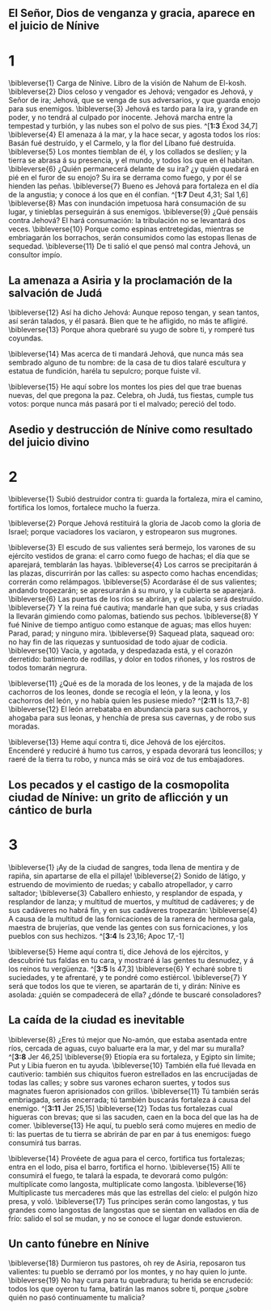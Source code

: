 ## El Señor, Dios de venganza y gracia, aparece en el juicio de Nínive
# 1 
\bibleverse{1} Carga de Nínive. Libro de la visión de Nahum de El-kosh. \bibleverse{2} Dios celoso y vengador es Jehová; vengador es Jehová, y Señor de ira; Jehová, que se venga de sus adversarios, y que guarda enojo para sus enemigos. \bibleverse{3} Jehová es tardo para la ira, y grande en poder, y no tendrá al culpado por inocente. Jehová marcha entre la tempestad y turbión, y las nubes son el polvo de sus pies. ^[**1:3** Éxod 34,7] \bibleverse{4} El amenaza á la mar, y la hace secar, y agosta todos los ríos: Basán fué destruído, y el Carmelo, y la flor del Líbano fué destruída. \bibleverse{5} Los montes tiemblan de él, y los collados se deslíen; y la tierra se abrasa á su presencia, y el mundo, y todos los que en él habitan. \bibleverse{6} ¿Quién permanecerá delante de su ira? ¿y quién quedará en pié en el furor de su enojo? Su ira se derrama como fuego, y por él se hienden las peñas. \bibleverse{7} Bueno es Jehová para fortaleza en el día de la angustia; y conoce á los que en él confían. ^[**1:7** Deut 4,31; Sal 1,6] \bibleverse{8} Mas con inundación impetuosa hará consumación de su lugar, y tinieblas perseguirán á sus enemigos. \bibleverse{9} ¿Qué pensáis contra Jehová? El hará consumación: la tribulación no se levantará dos veces. \bibleverse{10} Porque como espinas entretegidas, mientras se embriagarán los borrachos, serán consumidos como las estopas llenas de sequedad. \bibleverse{11} De ti salió el que pensó mal contra Jehová, un consultor impío. 


 

## La amenaza a Asiria y la proclamación de la salvación de Judá
\bibleverse{12} Así ha dicho Jehová: Aunque reposo tengan, y sean tantos, así serán talados, y él pasará. Bien que te he afligido, no más te afligiré. \bibleverse{13} Porque ahora quebraré su yugo de sobre ti, y romperé tus coyundas. 


\bibleverse{14} Mas acerca de ti mandará Jehová, que nunca más sea sembrado alguno de tu nombre: de la casa de tu dios talaré escultura y estatua de fundición, haréla tu sepulcro; porque fuiste vil. 


\bibleverse{15} He aquí sobre los montes los pies del que trae buenas nuevas, del que pregona la paz. Celebra, oh Judá, tus fiestas, cumple tus votos: porque nunca más pasará por ti el malvado; pereció del todo. 

## Asedio y destrucción de Nínive como resultado del juicio divino
# 2 
\bibleverse{1} Subió destruidor contra ti: guarda la fortaleza, mira el camino, fortifica los lomos, fortalece mucho la fuerza. 


\bibleverse{2} Porque Jehová restituirá la gloria de Jacob como la gloria de Israel; porque vaciadores los vaciaron, y estropearon sus mugrones. 


\bibleverse{3} El escudo de sus valientes será bermejo, los varones de su ejército vestidos de grana: el carro como fuego de hachas; el día que se aparejará, temblarán las hayas. \bibleverse{4} Los carros se precipitarán á las plazas, discurrirán por las calles: su aspecto como hachas encendidas; correrán como relámpagos. \bibleverse{5} Acordaráse él de sus valientes; andando tropezarán; se apresurarán á su muro, y la cubierta se aparejará. \bibleverse{6} Las puertas de los ríos se abrirán, y el palacio será destruído. \bibleverse{7} Y la reina fué cautiva; mandarle han que suba, y sus criadas la llevarán gimiendo como palomas, batiendo sus pechos. \bibleverse{8} Y fué Nínive de tiempo antiguo como estanque de aguas; mas ellos huyen: Parad, parad; y ninguno mira. \bibleverse{9} Saquead plata, saquead oro: no hay fin de las riquezas y suntuosidad de todo ajuar de codicia. \bibleverse{10} Vacía, y agotada, y despedazada está, y el corazón derretido: batimiento de rodillas, y dolor en todos riñones, y los rostros de todos tomarán negrura. 


\bibleverse{11} ¿Qué es de la morada de los leones, y de la majada de los cachorros de los leones, donde se recogía el león, y la leona, y los cachorros del león, y no había quien les pusiese miedo? ^[**2:11** Is 13,7-8] \bibleverse{12} El león arrebataba en abundancia para sus cachorros, y ahogaba para sus leonas, y henchía de presa sus cavernas, y de robo sus moradas. 



\bibleverse{13} Heme aquí contra ti, dice Jehová de los ejércitos. Encenderé y reduciré á humo tus carros, y espada devorará tus leoncillos; y raeré de la tierra tu robo, y nunca más se oirá voz de tus embajadores. 

## Los pecados y el castigo de la cosmopolita ciudad de Nínive: un grito de aflicción y un cántico de burla
# 3 
\bibleverse{1} ¡Ay de la ciudad de sangres, toda llena de mentira y de rapiña, sin apartarse de ella el pillaje! \bibleverse{2} Sonido de látigo, y estruendo de movimiento de ruedas; y caballo atropellador, y carro saltador; \bibleverse{3} Caballero enhiesto, y resplandor de espada, y resplandor de lanza; y multitud de muertos, y multitud de cadáveres; y de sus cadáveres no habrá fin, y en sus cadáveres tropezarán: \bibleverse{4} A causa de la multitud de las fornicaciones de la ramera de hermosa gala, maestra de brujerías, que vende las gentes con sus fornicaciones, y los pueblos con sus hechizos. 
^[**3:4** Is 23,16; Apoc 17,-1] 


\bibleverse{5} Heme aquí contra ti, dice Jehová de los ejércitos, y descubriré tus faldas en tu cara, y mostraré á las gentes tu desnudez, y á los reinos tu vergüenza. ^[**3:5** Is 47,3] \bibleverse{6} Y echaré sobre ti suciedades, y te afrentaré, y te pondré como estiércol. \bibleverse{7} Y será que todos los que te vieren, se apartarán de ti, y dirán: Nínive es asolada: ¿quién se compadecerá de ella? ¿dónde te buscaré consoladores? 




## La caída de la ciudad es inevitable
\bibleverse{8} ¿Eres tú mejor que No-amón, que estaba asentada entre ríos, cercada de aguas, cuyo baluarte era la mar, y del mar su muralla? ^[**3:8** Jer 46,25] \bibleverse{9} Etiopía era su fortaleza, y Egipto sin límite; Put y Libia fueron en tu ayuda. \bibleverse{10} También ella fué llevada en cautiverio: también sus chiquitos fueron estrellados en las encrucijadas de todas las calles; y sobre sus varones echaron suertes, y todos sus magnates fueron aprisionados con grillos. \bibleverse{11} Tú también serás embriagada, serás encerrada; tú también buscarás fortaleza á causa del enemigo. ^[**3:11** Jer 25,15] \bibleverse{12} Todas tus fortalezas cual higueras con brevas; que si las sacuden, caen en la boca del que las ha de comer. \bibleverse{13} He aquí, tu pueblo será como mujeres en medio de ti: las puertas de tu tierra se abrirán de par en par á tus enemigos: fuego consumirá tus barras. 

 

\bibleverse{14} Provéete de agua para el cerco, fortifica tus fortalezas; entra en el lodo, pisa el barro, fortifica el horno. \bibleverse{15} Allí te consumirá el fuego, te talará la espada, te devorará como pulgón: multiplícate como langosta, multiplícate como langosta. \bibleverse{16} Multiplicaste tus mercaderes más que las estrellas del cielo: el pulgón hizo presa, y voló. \bibleverse{17} Tus príncipes serán como langostas, y tus grandes como langostas de langostas que se sientan en vallados en día de frío: salido el sol se mudan, y no se conoce el lugar donde estuvieron. 



## Un canto fúnebre en Nínive
\bibleverse{18} Durmieron tus pastores, oh rey de Asiria, reposaron tus valientes: tu pueblo se derramó por los montes, y no hay quien lo junte. \bibleverse{19} No hay cura para tu quebradura; tu herida se encrudeció: todos los que oyeron tu fama, batirán las manos sobre ti, porque ¿sobre quién no pasó continuamente tu malicia? 